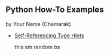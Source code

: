 ## Python How-To Examples
by Your Name  (Chamarak)

* [Self-Referencing Type Hints](self-referencing-hints.md)

  this sm random bs
